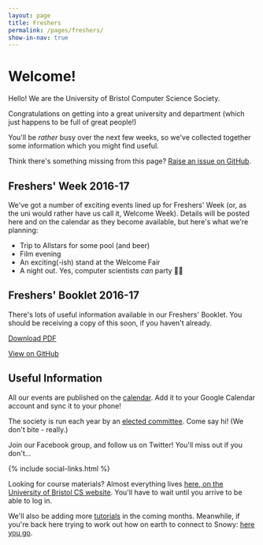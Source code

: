 ```yaml
---
layout: page
title: Freshers
permalink: /pages/freshers/
show-in-nav: true
---
```


# Welcome!

Hello! We are the University of Bristol Computer Science Society.

Congratulations on getting into a great university and department (which just happens to be full of great people!)

You'll be *rather* busy over the next few weeks, so we've collected together some information which you might find useful.

Think there's something missing from this page? [Raise an issue on GitHub](https://github.com/cssbristol/cssbristol.github.io/issues).

## Freshers' Week 2016-17

We've got a number of exciting events lined up for Freshers' Week (or, as the uni would rather have us call it, Welcome Week). Details will be posted here and on the calendar as they become available, but here's what we're planning:

* Trip to Allstars for some pool (and beer)
* Film evening
* An exciting(-ish) stand at the Welcome Fair
* A night out. Yes, computer scientists *can* party 🎉💾

<div id="calendar" class="calendar"></div>

<script type="text/javascript">
$(document).ready(function() {
    $('#calendar').fullCalendar({
      header: {
        left: 'title',
        center: '',
        right: ''
      },
      views: {
        agenda: {
          minTime: "09:00:00"
        }
      }
      defaultView: 'agendaWeek',
      defaultDate: '2016-09-19',
      firstDay: 1,
      googleCalendarApiKey: 'AIzaSyBoDRhd5JAtBWVaN0zzEmrKo8_0W5RKF_0',
      eventSources: [
        {
          googleCalendarId: 'cssbristol.co.uk_cmmb77i4kd6d9okfv5nc1pibn0@group.calendar.google.com',
          className: 'calendar__event--css'
        }
      ]
    })

});
</script>

## Freshers' Booklet 2016-17

There's lots of useful information available in our Freshers' Booklet. You should be receiving a copy of this soon, if you haven't already.

[Download PDF](https://github.com/cssbristol/freshers-booklet-2016/blob/master/booklet.pdf)

[View on GitHub](https://github.com/cssbristol/freshers-booklet-2016)

<!--<iframe src = "/ViewerJS/#https://raw.githubusercontent.com/cssbristol/freshers-booklet-2016/master/booklet.pdf" width='100%' height='600' allowfullscreen webkitallowfullscreen></iframe>-->

## Useful Information

All our events are published on the [calendar](/events/). Add it to your Google Calendar account and sync it to your phone!

The society is run each year by an [elected committee](/about/). Come say hi! (We don't bite - really.)

Join our Facebook group, and follow us on Twitter! You'll miss out if you don't...

{% include social-links.html %}

Looking for course materials? Almost everything lives [here, on the University of Bristol CS website](http://www.cs.bris.ac.uk/Teaching/). You'll have to wait until you arrive to be able to log in.

We'll also be adding more [tutorials](/tutorials/) in the coming months. Meanwhile, if you're back here trying to work out how on earth to connect to Snowy: [here you go](/tutorials/ssh-into-snowy/).
